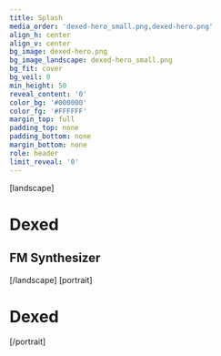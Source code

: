 ```yaml
---
title: Splash
media_order: 'dexed-hero_small.png,dexed-hero.png'
align_h: center
align_v: center
bg_image: dexed-hero.png
bg_image_landscape: dexed-hero_small.png
bg_fit: cover
bg_veil: 0
min_height: 50
reveal_content: '0'
color_bg: '#000000'
color_fg: '#FFFFFF'
margin_top: full
padding_top: none
padding_bottom: none
margin_bottom: none
role: header
limit_reveal: '0'
---
```


[landscape]
# Dexed
## FM Synthesizer
[/landscape]
[portrait]
# Dexed
[/portrait]

